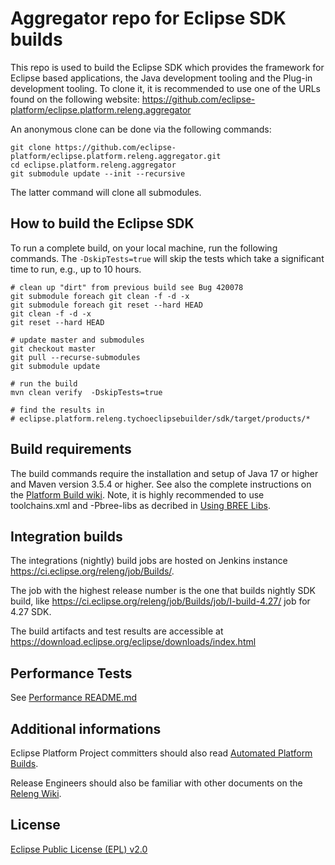 Aggregator repo for Eclipse SDK builds
======================================

This repo is used to build the Eclipse SDK which provides the framework for Eclipse based applications, the Java development tooling and the Plug-in development tooling.
To clone it, it is recommended to use one of the URLs found on the following website: 
https://github.com/eclipse-platform/eclipse.platform.releng.aggregator

An anonymous clone can be done via the following commands:

```
git clone https://github.com/eclipse-platform/eclipse.platform.releng.aggregator.git
cd eclipse.platform.releng.aggregator
git submodule update --init --recursive
```

The latter command will clone all submodules.

How to build the Eclipse SDK
----------------------------

To run a complete build, on your local machine, run the following commands.
The `-DskipTests=true` will skip the tests which take a significant time to run, e.g., up to 10 hours.

```
# clean up "dirt" from previous build see Bug 420078
git submodule foreach git clean -f -d -x
git submodule foreach git reset --hard HEAD
git clean -f -d -x
git reset --hard HEAD

# update master and submodules
git checkout master
git pull --recurse-submodules
git submodule update

# run the build
mvn clean verify  -DskipTests=true

# find the results in
# eclipse.platform.releng.tychoeclipsebuilder/sdk/target/products/*
```

Build requirements
------------------

The build commands require the installation and setup of Java 17 or higher and Maven version 3.5.4 or higher.
See also the complete instructions on the [Platform Build wiki](https://wiki.eclipse.org/Platform-releng/Platform_Build "Platform Build"). 
Note, it is highly recommended to use toolchains.xml and -Pbree-libs as decribed in [Using BREE Libs](https://wiki.eclipse.org/Platform-releng/Platform_Build#Using_BREE_Libs "Using BREE Libs").

Integration builds
------------------

The integrations (nightly) build jobs are hosted on Jenkins instance https://ci.eclipse.org/releng/job/Builds/.

The job with the highest release number is the one that builds nightly SDK build, like https://ci.eclipse.org/releng/job/Builds/job/I-build-4.27/ job for 4.27 SDK.

The build artifacts and test results are accessible at https://download.eclipse.org/eclipse/downloads/index.html

Performance Tests
-----------------
See [Performance README.md](production/README.md)

Additional informations
-----------------------

Eclipse Platform Project committers should also read [Automated Platform Builds](https://wiki.eclipse.org/Platform-releng/Automated_Platform_Build "Automated Platform Builds").

Release Engineers should also be familiar with other documents on the [Releng Wiki](https://wiki.eclipse.org/Category:Eclipse_Platform_Releng "Releng Wiki").

License
-------

[Eclipse Public License (EPL) v2.0][2]

[2]: https://www.eclipse.org/legal/epl-2.0/
